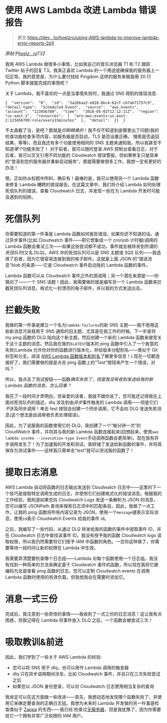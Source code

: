 # 使用 AWS Lambda 改进 Lambda 错误报告

> 原文:[https://dev . to/hoelzro/using-AWS-lambda-to-improve-lambda-error-reports-2p1i](https://dev.to/hoelzro/using-aws-lambda-to-improve-lambda-error-reports-2p1i)

*原贴于[hoelz . ro](https://hoelz.ro/blog/using-aws-lambda-to-improve-lambda-error-reports)T3】*

我用 AWS Lambda 做很多小事情，比如我自己的音乐浏览器 T1 和 T2 跟踪 Twitter 帖子的回复 T3。我真正喜欢 Lambda 的一个用途是确保我的服务器上一切正常。我的意思是，为什么要付钱给 Pingdom 这样的服务来做我用 20 行 Python 脚本就能完成的事情呢？

关于 Lambda，我不喜欢的一点是当事情失败时，我通过 SNS 得到的错误消息:

```
{  "version":  "0",  "id":  "3a26baa3-e818-8bc4-62cf-cb7ab71757c9",  "detail-type":  "Scheduled Event",  "source":  "aws.events",  "account":  "123456789",  "time":  "2018-05-02T12:12:11Z",  "region":  "us-east-2",  "resources":  [  "arn:aws:events:us-east-2:123456789:rule/every15minutes"  ],  "detail":  {}  } 
```

不太直截了当，是吧？那就是*印刷精美的*！我不仅不知道到底哪里出了问题(我的检查功能检查多项内容，如服务器是否启动，TLS 是否设置正确，
搜索是否返回结果，等等)，而且我还有多个功能使用相同的 SNS 主题来通知我，所以我甚至不知道*哪个*功能失败了！
对于前者，我可以随时登录 AWS 控制台查看日志，对于后者，我可以交叉引用不同功能的 Cloudwatch 错误警报，但如果修复只是简单的“登录到您的服务器并重新启动服务”，那就需要做很多工作。我想一定有更好的办法！

嗯，正如你从标题中所料，确实有！最棒的是，我可以使用另一个 Lambda 函数来修复 Lambda 糟糕的错误报告。在这篇文章中，我们将介绍 Lambda 如何处理死信队列的错误，查看 Cloudwatch 日志，并发现一些在为 Lambda 开发时可能会遇到的陷阱。

# 死信队列

你需要知道的第一件事是 Lambda 函数如何报告错误，如果你还不知道的话。通过异步事件(比如 Cloudwatch 事件——把它想象成一个 cronjob 计时器)调用的 Lambda 函数会重试三次——如果这些尝试都不成功，事件就会被转发到所谓的*死信队列*(又名 DLQ)。AWS 中的死信队列可以是 SNS 主题或 SQS 队列——我选择了前者，因为它很容易连接到我的电子邮件。这就是上面 JSON 的“错误消息”blob 的来源——它是 Cloudwatch 事件启动我的 Lambda 函数的事件。

Lambda 函数可以从 Cloudwatch 事件之外的源调用；另一个潜在来源是——你猜对了——一个 SNS 话题！因此，我需要做的就是编写另一个 Lambda 函数来拦截死信队列消息，格式化一封漂亮的电子邮件，并以我的方式发送出去。

# 拦截失败

我做的第一件事是建立一个名为`lambda-failures`的新 SNS 主题——我不想用这些新消息污染我用于 SNS 通知的旧主题，尤其是在我工作的时候。下一步是将 my ping 函数的 DLQ 指向这个新主题，然后创建一个新的 Lambda 函数来接受关于这个主题的消息。然后我在我的`$LATEST`版本的 ping 函数中引入了一个故意的失败(Lambda 允许你对你的函数进行版本化，并给版本分配别名——类似于 Git 标签和分支。阅读 [AWS Lambda 函数版本和别名](https://docs.aws.amazon.com/lambda/latest/dg/versioning-aliases.html)了解更多信息！).现在一切都连接好了，我们需要做的就是点击 ping 函数上的“Test”按钮来产生一个错误，对吗？

所以，我点击了测试按钮——函数*确实失败了，但是我没有收到发送给我的新 Lambda 函数的消息。怎么回事？*

我花了一段时间才弄明白，但亲爱的读者，我就不跟你说了。您可能还记得我在上面对死信队列的描述，dlq 涉及到由*异步*事件触发的 Lambda 调用——但是它们*不*涉及同步调用！单击 test 按钮会创建一个同步调用，它不会向 DLQ 发送失败消息(这个想法是由调用者负责处理错误)。

因此，为了说服我的函数使用它的 DLQ，我创建了一个“每分钟一次”的 CloudWatch 事件，并将其与我的新 Lambda 函数连接起来(回想起来，使用`aws lambda invoke --invocation-type Event`手动调用函数会更简单)。现在我有异步调用发生了！为了加速我的开发和测试，我转储了发送给新函数的事件，并将其保存为测试事件——这样我只需单击“test”就可以测试我的函数了！

# 提取日志消息

AWS Lambda 自动将函数的日志输出发送到 Cloudwatch 日志中——这里的下一个技巧是提取特定调用生成的日志，并使用它们创建格式化的错误消息。根据我的工作经验，我知道如果您向 Cloudwatch Logs 发送一条解析为 JSON 的消息，您可以编写 JSONPath 查询来搜索日志流中的匹配条目。因此，我做了一点工作，让我的 ping 函数将所有内容记录为 JSON，使用一个`message`键表示实际消息，使用`id`表示 Cloudwatch Events 给我的事件 id。

之后，我编写了一些代码，从通过 DLQ 转发给我的函数的事件中提取事件 ID，并在 Cloudwatch 日志中查找该事件 ID。我没有授予我的函数 Cloudwatch logs 读取权限，所以我仍然需要将它们授予 IAM 中函数的角色。一旦你这样做了，你需要等待一段时间让新的权限在 Lambda 中生效。

我需要弄清楚要检查哪个日志组——Lambda 对每个函数使用一个日志组。我没有找到一种简单的方法来确定基于 Cloudwatch 事件的函数，所以现在我将它硬编码为总是查看 ping 函数的日志。您可以定制 Cloudwatch events 在调用 Lambda 函数时使用的有效负载，但我想我会在需要时添加它。

# 消息一式三份

完成后，我注意到一些奇怪的事情——我收到了一式三份的日志消息！这让我有点困惑，但我记得在 Lambda 将事件放入 DLQ 之前，一个函数会被尝试三次！

# 吸取教训&前进

因此，我们学到了一些关于 AWS Lambda 的经验:

*   您可以将 SNS 用于 dlq，也可以用作 Lambda 调用的触发器
*   dlq 只在异步调用期间涉及，比如 Cloudwatch 事件，并且只在三次失败尝试之后
*   如果您以 JSON 身份登录，可以对 Cloudwatch 日志使用相当复杂的查询

我肯定可以在这方面做一些改进——首先，我想动态地发现哪个函数失败了，并使用它来确定要查询的正确日志组。我想为未来的 Lambda 开发做的另一件事是检查类似于 [Zappa](https://www.zappa.io) 的东西——我已经
检查过[无服务器](https://serverless.com)，但是我犹豫了，因为你需要给它一个拥有非常广泛权限的 IAM 用户。